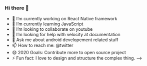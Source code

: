 ### Hi there 👋

- 🔭 I’m currently working on React Native framework
- 🌱 I’m currently learning JavaScript
- 👯 I’m looking to collaborate on youtube
- 🤔 I’m looking for help with velocity at documentation
- 💬 Ask me about android developement related stuff
- 📫 How to reach me: @twitter
- 😄 2020 Goals: Contribute more to open source project
- ⚡ Fun fact: I love to design and structure the complex thing.
-->
